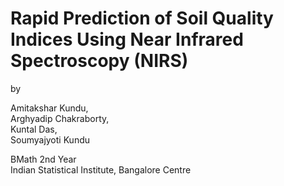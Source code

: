 # Rapid Prediction of Soil Quality Indices Using Near Infrared Spectroscopy (NIRS)
by  
  
Amitakshar Kundu,  
Arghyadip Chakraborty,  
Kuntal Das,  
Soumyajyoti Kundu  
  
BMath 2nd Year  
Indian Statistical Institute, Bangalore Centre
